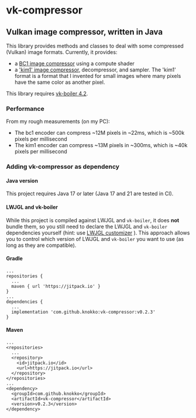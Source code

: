 # vk-compressor
## Vulkan image compressor, written in Java
This library provides methods and classes to deal with some
compressed (Vulkan) image formats. Currently, it provides:
- a [BC1 image compressor](docs/bc1.md) using a compute shader
- a ['kim1' image compressor](docs/kim1.md), decompressor, and sampler.
The 'kim1' format is a format that I invented for small images
where many pixels have the same color as another pixel.

This library requires
[vk-boiler 4.2](https://github.com/knokko/vk-boiler).

### Performance
From my rough measurements (on my PC):
- The bc1 encoder can compress ~12M pixels in ~22ms,
  which is ~500k pixels per millisecond
- The kim1 encoder can compress ~13M pixels in ~300ms,
  which is ~40k pixels per millisecond

### Adding vk-compressor as dependency
#### Java version
This project requires Java 17 or later (Java 17 and 21
are tested in CI).

#### LWJGL and vk-boiler
While this project is compiled against LWJGL and `vk-boiler`,
it does **not** bundle them, so you still need to declare
the LWJGL and `vk-boiler` dependencies yourself (hint: use
[LWJGL customizer](https://www.lwjgl.org/customize)
). This approach allows you to control which version of
LWJGL and `vk-boiler` you want to use (as long as they
are compatible).

#### Gradle
```
...
repositories {
  ...
  maven { url 'https://jitpack.io' }
}
...
dependencies {
  ...
  implementation 'com.github.knokko:vk-compressor:v0.2.3'
}
```

#### Maven
```
...
<repositories>
  ...
  <repository>
    <id>jitpack.io</id>
    <url>https://jitpack.io</url>
  </repository>
</repositories>
...
<dependency>
  <groupId>com.github.knokko</groupId>
  <artifactId>vk-compressor</artifactId>
  <version>v0.2.3</version>
</dependency>
```